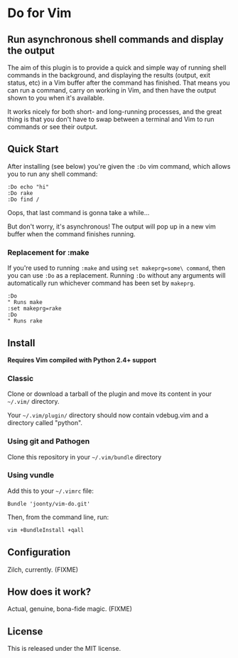 # Do for Vim

## Run asynchronous shell commands and display the output

The aim of this plugin is to provide a quick and simple way of running shell commands in the background, and displaying the results (output, exit status, etc) in a Vim buffer after the command has finished. That means you can run a command, carry on working in Vim, and then have the output shown to you when it's available.

It works nicely for both short- and long-running processes, and the great thing is that you don't have to swap between a terminal and Vim to run commands or see their output.

## Quick Start

After installing (see below) you're given the `:Do` vim command, which allows you to run any shell command:

```vim
:Do echo "hi"
:Do rake
:Do find /
```

Oops, that last command is gonna take a while...

But don't worry, it's asynchronous! The output will pop up in a new vim buffer when the command finishes running.

### Replacement for :make

If you're used to running `:make` and using `set makeprg=some\ command`, then you can use `:Do` as a replacement. Running `:Do` without any arguments will automatically run whichever command has been set by `makeprg`.

```vim
:Do
" Runs make
:set makeprg=rake
:Do
" Runs rake
```

## Install

**Requires Vim compiled with Python 2.4+ support**

### Classic

Clone or download a tarball of the plugin and move its content in your
`~/.vim/` directory.

Your `~/.vim/plugin/` directory should now contain vdebug.vim and a directory
called "python".

### Using git and Pathogen

Clone this repository in your `~/.vim/bundle` directory

### Using vundle

Add this to your `~/.vimrc` file:

```vim
Bundle 'joonty/vim-do.git'
```

Then, from the command line, run:

```bash
vim +BundleInstall +qall
```

## Configuration

Zilch, currently. (FIXME)

## How does it work?

Actual, genuine, bona-fide magic. (FIXME)

## License

This is released under the MIT license.
